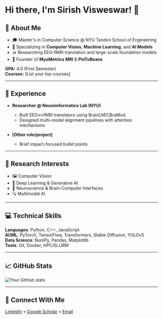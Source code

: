 

# Hi there, I'm Sirish Visweswar! 👋

## 🚀 About Me
- 🎓 Master's in Computer Science @ NYU Tandon School of Engineering  
- 🔭 Specializing in **Computer Vision**, **Machine Learning**, and **AI Models**  
- 📊 Researching EEG–fMRI translation and large-scale foundation models  
- 💼 Founder of **MyoMetrics MRI** & **PinToBeans**

**GPA:** 4.0 (First Semester)  
**Courses:** [List your top courses]  

---

## 🧠 Experience
- **Researcher @ Neuroinformatics Lab (NYU)**  
  - Built EEG↔fMRI translators using BrainLM/CBraMod  
  - Designed multi-modal alignment pipelines with attention mechanisms  

- **[Other role/project]**  
  - Brief impact-focused bullet points  

---

## 🌟 Research Interests
- 🖼️ Computer Vision  
- 🤖 Deep Learning & Generative AI  
- 🧠 Neuroscience & Brain–Computer Interfaces  
- 🔍 Multimodal AI  

---

## 💻 Technical Skills
**Languages**: Python, C++, JavaScript  
**AI/ML**: PyTorch, TensorFlow, Transformers, Stable Diffusion, YOLOv5  
**Data Science**: NumPy, Pandas, Matplotlib  
**Tools**: Git, Docker, HPC/SLURM  

---

## 📈 GitHub Stats
![Your GitHub stats](https://github-readme-stats.vercel.app/api?username=YOUR_USERNAME&show_icons=true&theme=radical)

---

## 🔗 Connect With Me
[LinkedIn](https://linkedin.com/in/YOUR_LINKEDIN) • [Google Scholar](YOUR_SCHOLAR_LINK) • [Email](mailto:YOUR_EMAIL)



<!--
**itsSirish/itsSirish** is a ✨ _special_ ✨ repository because its `README.md` (this file) appears on your GitHub profile.

Here are some ideas to get you started:

- 🔭 I’m currently working on ...
- 🌱 I’m currently learning ...
- 👯 I’m looking to collaborate on ...
- 🤔 I’m looking for help with ...
- 💬 Ask me about ...
- 📫 How to reach me: ...
- 😄 Pronouns: ...
- ⚡ Fun fact: ...
-->
